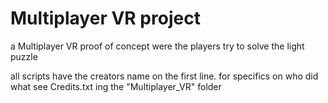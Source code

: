 # Multiplayer VR project
 a Multiplayer VR proof of concept were the players try to solve the light puzzle

all scripts have the creators name on the first line. for specifics on who did what see Credits.txt ing the "Multiplayer_VR" folder
